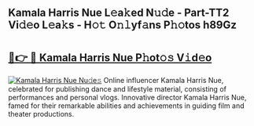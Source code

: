 ## Kamala Harris Nue L𝚎a𝚔ed N𝚞𝚍e - Part-TT2 Vi𝚍𝚎o L𝚎a𝚔s - H𝚘𝚝 O𝚗𝚕yf𝚊ns P𝚑𝚘tos h89Gz

# <h2><a href="http://kf7utt.oniu.top/?m=Kamala+Harris+Nue">🔗👉 🔴 Kamala Harris Nue P𝚑ot𝚘𝚜 V𝚒d𝚎o</a></h2>

[![Kamala Harris Nue Nu𝚍e𝚜](https://i.imgur.com/0qMVB7G.gif)](http://kf7utt.oniu.top/?m=Kamala+Harris+Nue)
Online influencer Kamala Harris Nue, celebrated for publishing dance and lifestyle material, consisting of performances and personal vlogs. Innovative director Kamala Harris Nue, famed for their remarkable abilities and achievements in guiding film and theater productions.  
